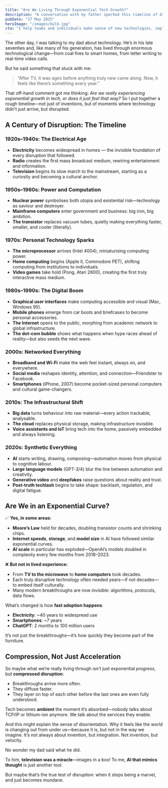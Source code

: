 ```yaml
---
title: "Are We Living Through Exponential Tech Growth?"
description: "A conversation with my father sparked this timeline of disruptive technologies and a reflection on whether progress is accelerating—or just feels like it."
pubDate: "27 May 2025"
heroImage: "/images/bulb.jpg"
cta: "I help teams and individuals make sense of new technologies, implement ethical digital strategies, and future-proof their digital presence."
---
```


The other day, I was talking to my dad about technology. He’s in his late seventies and, like many of his generation, has lived through enormous technological change—from coal fires to smart homes, from letter writing to real-time video calls. 

But he said something that stuck with me:

> “After TV, it was *ages* before anything truly new came along. Now, it feels like there’s something every year.”

That off-hand comment got me thinking: *Are we really experiencing exponential growth in tech, or does it just feel that way?* So I put together a rough timeline—not just of inventions, but of moments where technology didn’t just arrive, but disrupted.

## A Century of Disruption: The Timeline

### 1920s–1940s: The Electrical Age
- **Electricity** becomes widespread in homes — the invisible foundation of every disruption that followed.
- **Radio** creates the first mass broadcast medium, rewiring entertainment and information.
- **Television** begins its slow march to the mainstream, starting as a curiosity and becoming a cultural anchor.

### 1950s–1960s: Power and Computation
- **Nuclear power** symbolises both utopia and existential risk—technology as saviour and destroyer.
- **Mainframe computers** enter government and business: big iron, big ambition.
- **The transistor** replaces vacuum tubes, quietly making everything faster, smaller, and cooler (literally).

### 1970s: Personal Technology Sparks
- **The microprocessor** arrives (Intel 4004), miniaturising computing power.
- **Home computing** begins (Apple II, Commodore PET), shifting computing from institutions to individuals.
- **Video games** take hold (Pong, Atari 2600), creating the first truly interactive mass medium.

### 1980s–1990s: The Digital Boom
- **Graphical user interfaces** make computing accessible and visual (Mac, Windows 95).
- **Mobile phones** emerge from car boots and briefcases to become personal accessories.
- **The Internet** opens to the public, morphing from academic network to global infrastructure.
- **The dot-com bubble** shows what happens when hype races ahead of reality—but also seeds the next wave.

### 2000s: Networked Everything
- **Broadband and Wi-Fi** make the web feel instant, always on, and everywhere.
- **Social media** reshapes identity, attention, and connection—Friendster to Facebook.
- **Smartphones** (iPhone, 2007) become pocket-sized personal computers and cultural game-changers.

### 2010s: The Infrastructural Shift
- **Big data** turns behaviour into raw material—every action trackable, analysable.
- **The cloud** replaces physical storage, making infrastructure invisible.
- **Voice assistants and IoT** bring tech into the home, passively embedded and always listening.

### 2020s: Synthetic Everything
- **AI** starts writing, drawing, composing—automation moves from physical to cognitive labour.
- **Large language models** (GPT-3/4) blur the line between automation and creativity.
- **Generative video** and **deepfakes** raise questions about reality and trust.
- **Post-truth techlash** begins to take shape: backlash, regulation, and digital fatigue.

## Are We in an Exponential Curve?

✅ **Yes, in some areas:**
- **Moore’s Law** held for decades, doubling transistor counts and shrinking chips.
- **Internet speeds**, **storage**, and **model size** in AI have followed similar exponential curves.
- **AI scale** in particular has exploded—OpenAI’s models doubled in complexity every few months from 2018–2023.

❌ **But not in lived experience:**
- From **TV to the microwave** to **home computers** took decades.
- Each truly disruptive technology often needed years—if not decades—to embed itself culturally.
- Many modern breakthroughs are now *invisible*: algorithms, protocols, data flows.

What’s changed is how **fast adoption happens**:

- **Electricity**: ~40 years to widespread use
- **Smartphones**: ~7 years
- **ChatGPT**: 2 months to 100 million users

It’s not just the breakthroughs—it’s how quickly they become part of the furniture.

## Compression, Not Just Acceleration

So maybe what we’re really living through isn’t just exponential *progress*, but **compressed disruption**:
- Breakthroughs arrive more often.
- They diffuse faster.
- They layer on top of each other before the last ones are even fully understood.

Tech becomes **ambient** the moment it’s absorbed—nobody talks about TCP/IP or lithium-ion anymore. We talk about the services they enable.

And this might explain the sense of disorientation. Why it feels like the world is changing out from under us—because it is, but not in the way we imagine. It’s not always about invention, but integration. Not invention, but velocity.

No wonder my dad said what he did.

To him, **television was a miracle**—images in a box! To me, **AI that mimics thought** is just another tool.

But maybe that’s the true test of disruption: when it stops being a marvel, and just becomes mundane.